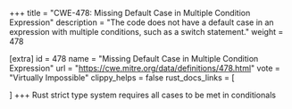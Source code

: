 +++
title = "CWE-478: Missing Default Case in Multiple Condition Expression"
description	= "The code does not have a default case in an expression with multiple conditions, such as a switch statement."
weight = 478

[extra]
id = 478
name = "Missing Default Case in Multiple Condition Expression"
url = "https://cwe.mitre.org/data/definitions/478.html"
vote = "Virtually Impossible"
clippy_helps = false
rust_docs_links = [
	
]
+++
Rust strict type system requires all cases to be met in conditionals
